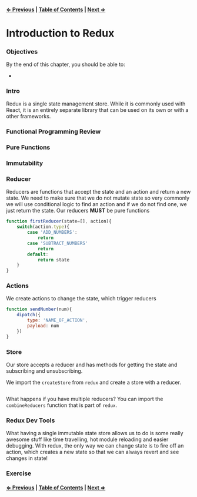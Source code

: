 #### [⇐ Previous](./04-react_router.md) | [Table of Contents](./../readme.md) | [Next ⇒](./06-redux_continued.md)

# Introduction to Redux

### Objectives

By the end of this chapter, you should be able to:

- 

### Intro

Redux is a single state management store.  While it is commonly used with React, it is an entirely separate library that can be used on its own or with a other frameworks. 

### Functional Programming Review

### Pure Functions

### Immutability

### Reducer

Reducers are functions that accept the state and an action and return a new state. We need to make sure that we do not mutate state so very commonly we will use conditional logic to find an action and if we do not find one, we just return the state. Our reducers **MUST** be pure functions

```js
function firstReducer(state=[], action){
    switch(action.type){
        case 'ADD_NUMBERS':
            return 
        case 'SUBTRACT_NUMBERS'
            return
        default:
            return state
    }
}
```

### Actions

We create actions to change the state, which trigger reducers

```js
function sendNumber(num){
    dipatch({
        type: 'NAME_OF_ACTION',
        payload: num
    })
}
```

### Store

Our store accepts a reducer and has methods for getting the state and subscribing and unsubscribing. 

We import the `createStore` from `redux` and create a store with a reducer.

```js
```

What happens if you have multiple reducers? You can import the `combineReducers` function that is part of `redux`.

### Redux Dev Tools

What having a single immutable state store allows us to do is some really awesome stuff like time travelling, hot module reloading and easier debugging. With redux, the only way we can change state is to fire off an action, which creates a new state so that we can always revert and see changes in state! 

### Exercise

#### [⇐ Previous](./04-react_router.md) | [Table of Contents](./../readme.md) | [Next ⇒](./06-redux_continued.md)